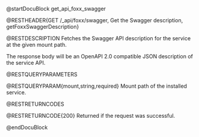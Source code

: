 @startDocuBlock get_api_foxx_swagger

@RESTHEADER{GET /_api/foxx/swagger, Get the Swagger description, getFoxxSwaggerDescription}

@RESTDESCRIPTION
Fetches the Swagger API description for the service at the given mount path.

The response body will be an OpenAPI 2.0 compatible JSON description of the service API.

@RESTQUERYPARAMETERS

@RESTQUERYPARAM{mount,string,required}
Mount path of the installed service.

@RESTRETURNCODES

@RESTRETURNCODE{200}
Returned if the request was successful.

@endDocuBlock
